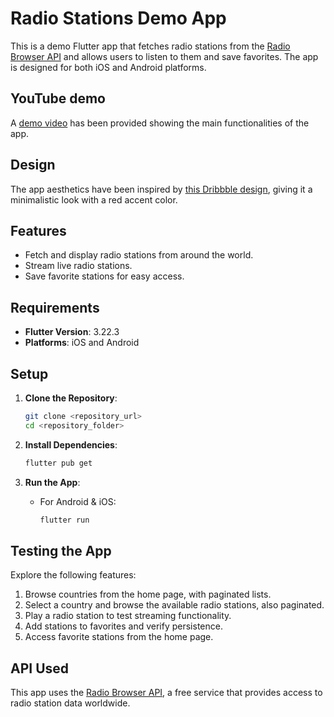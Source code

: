 # Radio Stations Demo App

This is a demo Flutter app that fetches radio stations from the [Radio Browser API](https://www.radio-browser.info/) and allows users to listen to them and save favorites. The app is designed for both iOS and Android platforms.

## YouTube demo

A [demo video](https://youtube.com/shorts/JR9I0tVB_o4) has been provided showing the main functionalities of the app.

## Design

The app aesthetics have been inspired by [this Dribbble design](https://dribbble.com/shots/24479926-UI-Exploration-Online-Radio), giving it a minimalistic look with a red accent color.

## Features

- Fetch and display radio stations from around the world.
- Stream live radio stations.
- Save favorite stations for easy access.

## Requirements

- **Flutter Version**: 3.22.3
- **Platforms**: iOS and Android

## Setup

1. **Clone the Repository**:
   ```bash
   git clone <repository_url>
   cd <repository_folder>
   ```

2. **Install Dependencies**:
   ```bash
   flutter pub get
   ```

3. **Run the App**:
   - For Android & iOS:
     ```bash
     flutter run
     ```

## Testing the App

Explore the following features:

1. Browse countries from the home page, with paginated lists.
2. Select a country and browse the available radio stations, also paginated.
3. Play a radio station to test streaming functionality.
4. Add stations to favorites and verify persistence.
5. Access favorite stations from the home page.

## API Used

This app uses the [Radio Browser API](https://www.radio-browser.info/), a free service that provides access to radio station data worldwide.